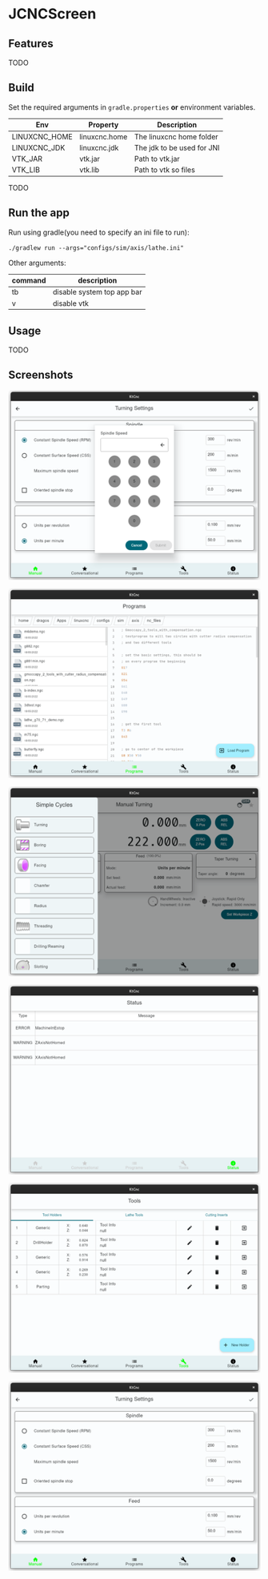 # JCNCScreen

## Features

TODO

## Build

Set the required arguments in `gradle.properties` **or** environment variables.

| Env           | Property      | Description                |
|---------------|---------------|----------------------------|
| LINUXCNC_HOME | linuxcnc.home | The linuxcnc home folder   |
| LINUXCNC_JDK  | linuxcnc.jdk  | The jdk to be used for JNI |
| VTK_JAR       | vtk.jar       | Path to vtk.jar            |
| VTK_LIB       | vtk.lib       | Path to vtk so files       |

TODO

## Run the app

Run using gradle(you need to specify an ini file to run):

```shell
./gradlew run --args="configs/sim/axis/lathe.ini"
```

Other arguments:

| command | description                |
|---------|----------------------------|
| tb      | disable system top app bar |
| v       | disable vtk                |

## Usage

TODO

## Screenshots

[![screenshot](preview/numpad.png)](preview/numpad.png)

[![screenshot](preview/programs.png)](preview/programs.png)

[![screenshot](preview/simple_cycles.png)](preview/simple_cycles.png)

[![screenshot](preview/status.png)](preview/status.png)

[![screenshot](preview/tools_holders.png)](preview/tools_holders.png)

[![screenshot](preview/turning_settings.png)](preview/turning_settings.png)